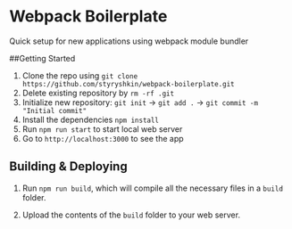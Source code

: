# Webpack Boilerplate

Quick setup for new applications using webpack module bundler

##Getting Started

1. Clone the repo using `git clone https://github.com/styryshkin/webpack-boilerplate.git`
2. Delete existing repository by `rm -rf .git`
3. Initialize new repository: `git init` -> `git add .` -> `git commit -m "Initial commit"`
4. Install the dependencies `npm install`
5. Run `npm run start` to start local web server
6. Go to `http://localhost:3000` to see the app

## Building & Deploying

1. Run `npm run build`, which will compile all the necessary files in a `build` folder.

2. Upload the contents of the `build` folder to your web server.
